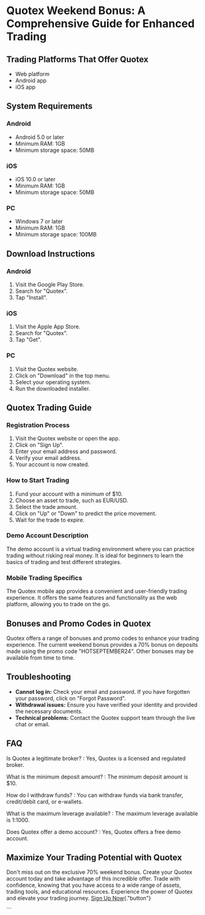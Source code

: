 # Quotex Weekend Bonus: A Comprehensive Guide for Enhanced Trading

## Trading Platforms That Offer Quotex

-   Web platform
-   Android app
-   iOS app

## System Requirements

### Android

-   Android 5.0 or later
-   Minimum RAM: 1GB
-   Minimum storage space: 50MB

### iOS

-   iOS 10.0 or later
-   Minimum RAM: 1GB
-   Minimum storage space: 50MB

### PC

-   Windows 7 or later
-   Minimum RAM: 1GB
-   Minimum storage space: 100MB

## Download Instructions

### Android

1.  Visit the Google Play Store.
2.  Search for "Quotex".
3.  Tap "Install".

### iOS

1.  Visit the Apple App Store.
2.  Search for "Quotex".
3.  Tap "Get".

### PC

1.  Visit the Quotex website.
2.  Click on "Download" in the top menu.
3.  Select your operating system.
4.  Run the downloaded installer.

## Quotex Trading Guide

### Registration Process

1.  Visit the Quotex website or open the app.
2.  Click on "Sign Up".
3.  Enter your email address and password.
4.  Verify your email address.
5.  Your account is now created.

### How to Start Trading

1.  Fund your account with a minimum of \$10.
2.  Choose an asset to trade, such as EUR/USD.
3.  Select the trade amount.
4.  Click on "Up" or "Down" to predict the price movement.
5.  Wait for the trade to expire.

### Demo Account Description

The demo account is a virtual trading environment where you can practice
trading without risking real money. It is ideal for beginners to learn
the basics of trading and test different strategies.

### Mobile Trading Specifics

The Quotex mobile app provides a convenient and user-friendly trading
experience. It offers the same features and functionality as the web
platform, allowing you to trade on the go.

## Bonuses and Promo Codes in Quotex

Quotex offers a range of bonuses and promo codes to enhance your trading
experience. The current weekend bonus provides a 70% bonus on deposits
made using the promo code "HOTSEPTEMBER24". Other bonuses may be
available from time to time.

## Troubleshooting

-   **Cannot log in:** Check your email and password. If you have
    forgotten your password, click on "Forgot Password".
-   **Withdrawal issues:** Ensure you have verified your identity and
    provided the necessary documents.
-   **Technical problems:** Contact the Quotex support team through the
    live chat or email.

## FAQ

Is Quotex a legitimate broker?
:   Yes, Quotex is a licensed and regulated broker.

What is the minimum deposit amount?
:   The minimum deposit amount is \$10.

How do I withdraw funds?
:   You can withdraw funds via bank transfer, credit/debit card, or
    e-wallets.

What is the maximum leverage available?
:   The maximum leverage available is 1:1000.

Does Quotex offer a demo account?
:   Yes, Quotex offers a free demo account.

## Maximize Your Trading Potential with Quotex

Don\'t miss out on the exclusive 70% weekend bonus. Create your Quotex
account today and take advantage of this incredible offer. Trade with
confidence, knowing that you have access to a wide range of assets,
trading tools, and educational resources. Experience the power of Quotex
and elevate your trading journey. [Sign Up
Now](\%22https://traff.sbs/brokerqxsignup\%22){."button"}

\`\`\`


